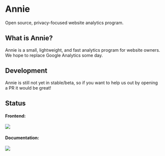 # Annie

Open source, privacy-focused website analytics program.

## What is Annie?

Annie is a small, lightweight, and fast analytics program for website owners. We hope to replace Google Analytics some day.

## Development

Annie is still not yet in stable/beta, so if you want to help us out by opening a PR it would be great!

## Status

#### Frontend:
[![](https://api.netlify.com/api/v1/badges/f378d32c-8327-4ce6-8700-51553d674b0a/deploy-status)](https://app.netlify.com/sites/annieapp/deploys)

#### Documentation:
[![](https://api.cirrus-ci.com/github/annieapp/annie.svg?task=deploy)](https://docs.annieapp.co)
